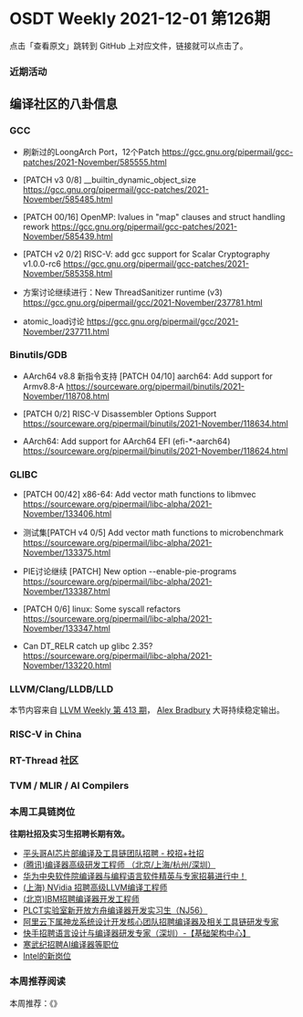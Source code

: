 # OSDT Weekly 2021-12-01 第126期

点击「查看原文」跳转到 GitHub 上对应文件，链接就可以点击了。

### 近期活动

## 编译社区的八卦信息

### GCC

- 刷新过的LoongArch Port，12个Patch
  https://gcc.gnu.org/pipermail/gcc-patches/2021-November/585555.html

- [PATCH v3 0/8] __builtin_dynamic_object_size
  https://gcc.gnu.org/pipermail/gcc-patches/2021-November/585485.html

- [PATCH 00/16] OpenMP: lvalues in "map" clauses and struct handling rework
  https://gcc.gnu.org/pipermail/gcc-patches/2021-November/585439.html

- [PATCH v2 0/2] RISC-V: add gcc support for Scalar Cryptography v1.0.0-rc6
  https://gcc.gnu.org/pipermail/gcc-patches/2021-November/585358.html

- 方案讨论继续进行：New ThreadSanitizer runtime (v3)
  https://gcc.gnu.org/pipermail/gcc/2021-November/237781.html

- atomic_load讨论
  https://gcc.gnu.org/pipermail/gcc/2021-November/237711.html

### Binutils/GDB

- AArch64 v8.8 新指令支持
  [PATCH 04/10] aarch64: Add support for Armv8.8-A
  https://sourceware.org/pipermail/binutils/2021-November/118708.html  

- [PATCH 0/2] RISC-V Disassembler Options Support
  https://sourceware.org/pipermail/binutils/2021-November/118634.html

- AArch64: Add support for AArch64 EFI (efi-*-aarch64)
  https://sourceware.org/pipermail/binutils/2021-November/118624.html

### GLIBC

- [PATCH 00/42] x86-64: Add vector math functions to libmvec
  https://sourceware.org/pipermail/libc-alpha/2021-November/133406.html

- 测试集[PATCH v4 0/5] Add vector math functions to microbenchmark
  https://sourceware.org/pipermail/libc-alpha/2021-November/133375.html

- PIE讨论继续 [PATCH] New option --enable-pie-programs
  https://sourceware.org/pipermail/libc-alpha/2021-November/133387.html

- [PATCH 0/6] linux: Some syscall refactors
  https://sourceware.org/pipermail/libc-alpha/2021-November/133347.html

- Can DT_RELR catch up glibc 2.35?
  https://sourceware.org/pipermail/libc-alpha/2021-November/133220.html

### LLVM/Clang/LLDB/LLD

本节内容来自 [LLVM Weekly 第 413 期](http://llvmweekly.org/issue/413)，
[Alex Bradbury](https://www.linkedin.com/in/alex-bradbury/) 大哥持续稳定输出。

### RISC-V in China

### RT-Thread 社区


### TVM / MLIR / AI Compilers

### 本周工具链岗位

**往期社招及实习生招聘长期有效。**

- [平头哥AI芯片部编译及工具链团队招聘 - 校招+社招](https://mp.weixin.qq.com/s/kARbXtJotRPCNMrV-yOanA)
- [(腾讯)编译器高级研发工程师 （北京/上海/杭州/深圳）](https://mp.weixin.qq.com/s/DF-2qmHmpKZtJ1djHXM1Ug)
- [华为中央软件院编译器与编程语言软件精英与专家招募进行中！](https://mp.weixin.qq.com/s/VshbvWegM3eCdgK9d6v46A)
- [(上海) NVidia 招聘高级LLVM编译工程师](https://mp.weixin.qq.com/s/y6UmneY-UvzyhEvyCaoyEg)
- [(北京)IBM招聘编译器开发工程师](https://mp.weixin.qq.com/s/B_d1gjyrgncevOGWnV_Jfw)
- [PLCT实验室新开放方舟编译器开发实习生（NJ56）](https://mp.weixin.qq.com/s/lPp5RvjYhpDIGsp-luLzKQ)
- [阿里云下属神龙系统设计开发核心团队招聘编译器及相关工具链研发专家](https://mp.weixin.qq.com/s/h3ELBXBHfNjZCyCRixqnOQ)
- [快手招聘语言设计与编译器研发专家（深圳）-【基础架构中心】](https://mp.weixin.qq.com/s/QTWnlaBFtWQ3YThHJSIhbA)
- [寒武纪招聘AI编译器等职位](https://mp.weixin.qq.com/s/LWpDXEA2rJ1wx9mr8XoWxw)
- [Intel的新岗位](https://mp.weixin.qq.com/s/xs-deMCI4ob7WX0vIRZMZw)

### 本周推荐阅读

本周推荐：《》
